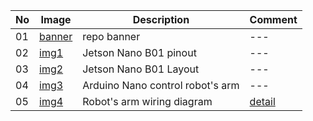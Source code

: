 |No|Image|Description|Comment|
|---|---|---|---|
|01|[banner](/assets/imgs/banner.png)|repo banner|---|
|02|[img1](/assets/imgs/img1.png)|Jetson Nano B01 pinout|---|
|03|[img2](/assets/imgs/img2.png)|Jetson Nano B01 Layout|---|
|04|[img3](/assets/imgs/img3.png)|Arduino Nano control robot's arm|---|
|05|[img4](/assets/imgs/img4.png)|Robot's arm wiring diagram|[detail](https://nshopvn.com/product/mach-dieu-khien-dong-co-buoc-tb6600-4-0a-942vdc/)|